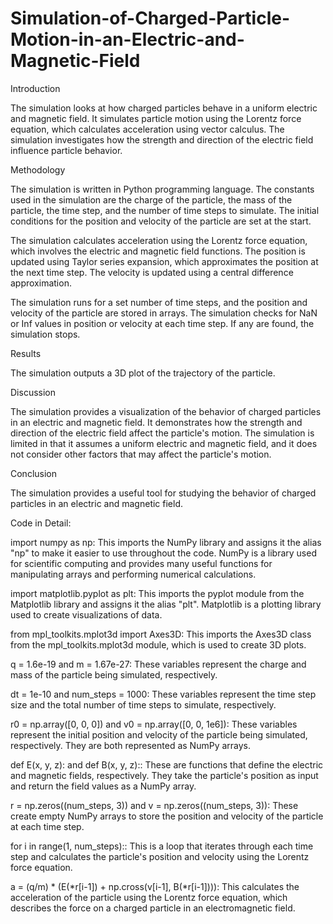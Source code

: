 # Simulation-of-Charged-Particle-Motion-in-an-Electric-and-Magnetic-Field

Introduction

The simulation looks at how charged particles behave in a uniform electric and magnetic field. It simulates particle motion using the Lorentz force equation, which calculates acceleration using vector calculus. The simulation investigates how the strength and direction of the electric field influence particle behavior.

Methodology

The simulation is written in Python programming language. The constants used in the simulation are the charge of the particle, the mass of the particle, the time step, and the number of time steps to simulate. The initial conditions for the position and velocity of the particle are set at the start.

The simulation calculates acceleration using the Lorentz force equation, which involves the electric and magnetic field functions. The position is updated using Taylor series expansion, which approximates the position at the next time step. The velocity is updated using a central difference approximation.

The simulation runs for a set number of time steps, and the position and velocity of the particle are stored in arrays. The simulation checks for NaN or Inf values in position or velocity at each time step. If any are found, the simulation stops.

Results

The simulation outputs a 3D plot of the trajectory of the particle. 

Discussion

The simulation provides a visualization of the behavior of charged particles in an electric and magnetic field. It demonstrates how the strength and direction of the electric field affect the particle's motion. The simulation is limited in that it assumes a uniform electric and magnetic field, and it does not consider other factors that may affect the particle's motion.

Conclusion

The simulation provides a useful tool for studying the behavior of charged particles in an electric and magnetic field.

Code in Detail: 

import numpy as np: This imports the NumPy library and assigns it the alias "np" to make it easier to use throughout the code. NumPy is a library used for scientific computing and provides many useful functions for manipulating arrays and performing numerical calculations.

import matplotlib.pyplot as plt: This imports the pyplot module from the Matplotlib library and assigns it the alias "plt". Matplotlib is a plotting library used to create visualizations of data.

from mpl_toolkits.mplot3d import Axes3D: This imports the Axes3D class from the mpl_toolkits.mplot3d module, which is used to create 3D plots.

q = 1.6e-19 and m = 1.67e-27: These variables represent the charge and mass of the particle being simulated, respectively.

dt = 1e-10 and num_steps = 1000: These variables represent the time step size and the total number of time steps to simulate, respectively.

r0 = np.array([0, 0, 0]) and v0 = np.array([0, 0, 1e6]): These variables represent the initial position and velocity of the particle being simulated, respectively. They are both represented as NumPy arrays.

def E(x, y, z): and def B(x, y, z):: These are functions that define the electric and magnetic fields, respectively. They take the particle's position as input and return the field values as a NumPy array.

r = np.zeros((num_steps, 3)) and v = np.zeros((num_steps, 3)): These create empty NumPy arrays to store the position and velocity of the particle at each time step.

for i in range(1, num_steps):: This is a loop that iterates through each time step and calculates the particle's position and velocity using the Lorentz force equation.

a = (q/m) * (E(*r[i-1]) + np.cross(v[i-1], B(*r[i-1]))): This calculates the acceleration of the particle using the Lorentz force equation, which describes the force on a charged particle in an electromagnetic field.
